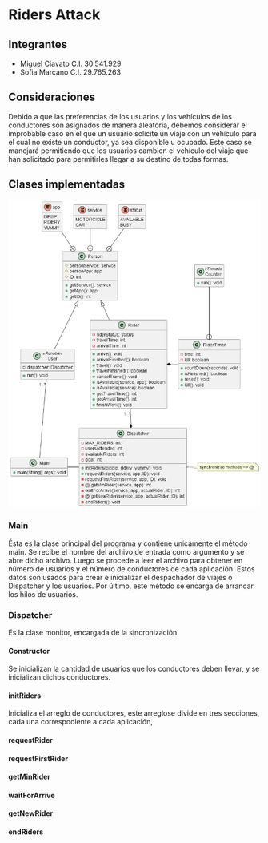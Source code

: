 # Riders Attack

## Integrantes
- Miguel Ciavato C.I. 30.541.929
- Sofia Marcano C.I. 29.765.263

## Consideraciones

Debido a que las preferencias de los usuarios y los vehículos de los conductores son asignados de manera aleatoria, debemos considerar el improbable caso en el que un usuario solicite un viaje con un vehículo para el cual no existe un conductor, ya sea disponible u ocupado.
Este caso se manejará permitiendo que los usuarios cambien el vehículo del viaje que han solicitado para permitirles llegar a su destino de todas formas.

## Clases implementadas
![Diagrama de Clases](out/docs/ClassDiagram/Riders_attack.png)
### Main
Ésta es la clase principal del programa y contiene unicamente el método main.
Se recibe el nombre del archivo de entrada como argumento y se abre dicho archivo. Luego se procede a leer el archivo para obtener en número de usuarios y el número de conductores de cada aplicación. Estos datos son usados para crear e inicializar el despachador de viajes o Dispatcher y los usuarios.
Por último, este método se encarga de arrancar los hilos de usuarios. 

### Dispatcher
Es la clase monitor, encargada de la sincronización.
#### Constructor
Se inicializan la cantidad de usuarios que los conductores deben llevar, y se inicializan dichos conductores.
#### initRiders
Inicializa el arreglo de conductores, este arreglose divide en tres secciones, cada una correspodiente a cada aplicación,
#### requestRider
#### requestFirstRider
#### getMinRider
#### waitForArrive
#### getNewRider
#### endRiders
